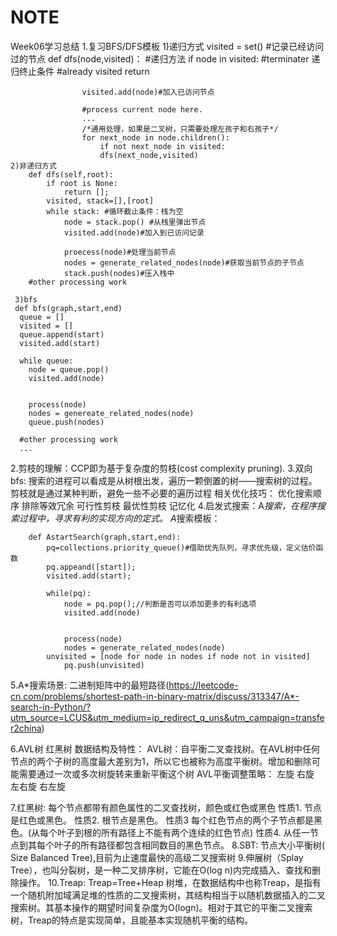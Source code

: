 # NOTE
Week06学习总结
1.复习BFS/DFS模板
	1)递归方式
			visited = set()         #记录已经访问过的节点
			def dfs(node,visited)：    #递归方法
				if node in visited:  #terminater 递归终止条件
					#already visited 
					return
				
					visited.add(node)#加入已访问节点	
					
					#process current node here.
					...
					/*通用处理，如果是二叉树，只需要处理左孩子和右孩子*/
					for next_node in node.children():
						if not next_node in visited:
						dfs(next_node,visited)	
    2)非递归方式
       	def dfs(self,root):
       		if root is None:
       			return [];
       		visited, stack=[],[root]
       		while stack: #循环截止条件：栈为空
       			node = stack.pop() #从栈里弹出节点
       			visited.add(node)#加入到已访问记录
       			
       			proecess(node)#处理当前节点
       			nodes = generate_related_nodes(node)#获取当前节点的子节点
       			stack.push(nodes)#压入栈中
       	#other processing work
     
     3)bfs
     def bfs(graph,start,end)
      queue = []
      visited = []
      queue.append(start)
      visited.add(start)
      
      while queue:
        node = queue.pop()
        visited.add(node)
        
        
        process(node)
        nodes = genereate_related_nodes(node)
        queue.push(nodes)
        
      #other processing work
      ...     	
2.剪枝的理解：CCP即为基于复杂度的剪枝(cost complexity pruning).
3.双向bfs:
	搜索的进程可以看成是从树根出发，遍历一颗倒置的树——搜索树的过程。剪枝就是通过某种判断，避免一些不必要的遍历过程
	相关优化技巧：
	优化搜索顺序
	排除等效冗余
	可行性剪枝
	最优性剪枝
	记忆化
4.启发式搜索：A*搜索，在程序搜索过程中，寻求有利的实现方向的定式。
	A*搜索模板：
			
		def AstartSearch(graph,start,end):
			pq=collections.priority_queue()#借助优先队列，寻求优先级，定义估价函数
			pq.appeand([start]);
			visited.add(start);
			
			while(pq):
				node = pq.pop();//判断是否可以添加更多的有利选项
				visited.add(node)
				
				
				process(node)
				nodes = generate_related_nodes(node)
			unvisited = [node for node in nodes if node not in visited]
				pq.push(unvisited)
			
5.A*搜索场景:
	二进制矩阵中的最短路径(https://leetcode-cn.com/problems/shortest-path-in-binary-matrix/discuss/313347/A*-search-in-Python/?utm_source=LCUS&utm_medium=ip_redirect_q_uns&utm_campaign=transfer2china)			

6.AVL树 红黑树 数据结构及特性：
	AVL树：自平衡二叉查找树。在AVL树中任何节点的两个子树的高度最大差别为1，所以它也被称为高度平衡树。增加和删除可能需要通过一次或多次树旋转来重新平衡这个树
	AVL平衡调整策略：
		左旋
		右旋
		左右旋
		右左旋		
		
7.红黑树: 每个节点都带有颜色属性的二叉查找树，颜色或红色或黑色
 	性质1. 节点是红色或黑色。
	性质2. 根节点是黑色。
	性质3 每个红色节点的两个子节点都是黑色。(从每个叶子到根的所有路径上不能有两个连续的红色节点)
	性质4. 从任一节点到其每个叶子的所有路径都包含相同数目的黑色节点。
8.SBT: 节点大小平衡树( Size Balanced Tree),目前为止速度最快的高级二叉搜索树
9.伸展树（Splay Tree），也叫分裂树，是一种二叉排序树，它能在O(log n)内完成插入、查找和删除操作。
10.Treap: Treap=Tree+Heap
 	树堆，在数据结构中也称Treap，是指有一个随机附加域满足堆的性质的二叉搜索树，其结构相当于以随机数据插入的二叉搜索树。其基本操作的期望时间复杂度为O(logn)。相对于其它的平衡二叉搜索树，Treap的特点是实现简单，且能基本实现随机平衡的结构。
 	
